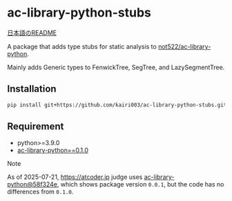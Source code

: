 # ac-library-python-stubs

[日本語のREADME](README_ja.md)

A package that adds type stubs for static analysis to [not522/ac-library-python](https://github.com/not522/ac-library-python).

Mainly adds Generic types to FenwickTree, SegTree, and LazySegmentTree.

## Installation
```bash
pip install git+https://github.com/kairi003/ac-library-python-stubs.git@v0.1.0
```

## Requirement
- python>=3.9.0
- [ac-library-python==0.1.0](https://github.com/not522/ac-library-python/releases/tag/v0.1.0)

> [!NOTE]
> As of 2025-07-21, https://atcoder.jp judge uses [ac-library-python@58f324e](https://github.com/not522/ac-library-python@58f324ec020d57191e7b9e4957b0c5feb5ed3aff), which shows package version `0.0.1`, but the code has no differences from `0.1.0`.
